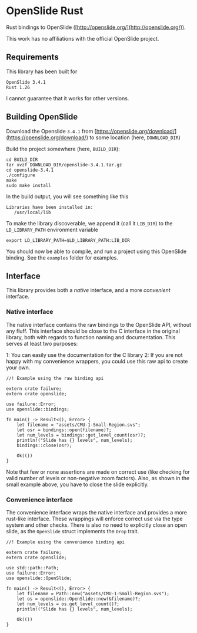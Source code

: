 # OpenSlide Rust

Rust bindings to OpenSlide ([http://openslide.org/](http://openslide.org/)).

This work has no affiliations with the official OpenSlide project.

## Requirements

This library has been built for

```
OpenSlide 3.4.1
Rust 1.26
```

I cannot guarantee that it works for other versions.

## Building OpenSlide

Download the Openslide `3.4.1` from
[https://openslide.org/download/](https://openslide.org/download/)
to some location (here, `DOWNLOAD_DIR`)

Build the project somewhere (here, `BUILD_DIR`):

```
cd BUILD_DIR
tar xvzf DOWNLOAD_DIR/openslide-3.4.1.tar.gz
cd openslide-3.4.1
./configure
make
sudo make install
```

In the build output, you will see something like this

```
Libraries have been installed in:
   /usr/local/lib
```

To make the library discoverable, we append it (call it `LIB_DIR`) to the `LD_LIBRARY_PATH`
environment variable

```
export LD_LIBRARY_PATH=$LD_LIBRARY_PATH:LIB_DIR
```

You should now be able to compile, and run a project using this OpenSlide binding. See the
`examples` folder for examples.

## Interface

This library provides both a *native* interface, and a more *convenient* interface.

### Native interface

The native interface contains the raw bindings to the OpenSlide API, without any fluff. This
interface should be close to the C interface in the original library, both with regards to function
naming and documentation. This serves at least two purposes:

1: You can easily use the documentation for the C library
2: If you are not happy with my convenience wrappers, you could use this raw api to create your
own.

```
//! Example using the raw binding api

extern crate failure;
extern crate openslide;

use failure::Error;
use openslide::bindings;

fn main() -> Result<(), Error> {
    let filename = "assets/CMU-1-Small-Region.svs";
    let osr = bindings::open(filename)?;
    let num_levels = bindings::get_level_count(osr)?;
    println!("Slide has {} levels", num_levels);
    bindings::close(osr);

    Ok(())
}
```

Note that few or none assertions are made on correct use (like checking for valid number of levels
or non-negative zoom factors). Also, as shown in the small example above, you have to close the
slide explicitly.

### Convenience interface

The convenience interface wraps the native interface and provides a more rust-like interface. These
wrappings will enforce correct use via the type system and other checks. There is also no need to
explicitly close an open slide, as the `OpenSlide` struct implements the `Drop` trait.

```
//! Example using the convenience binding api

extern crate failure;
extern crate openslide;

use std::path::Path;
use failure::Error;
use openslide::OpenSlide;

fn main() -> Result<(), Error> {
    let filename = Path::new("assets/CMU-1-Small-Region.svs");
    let os = openslide::OpenSlide::new(&filename)?;
    let num_levels = os.get_level_count()?;
    println!("Slide has {} levels", num_levels);

    Ok(())
}
```
